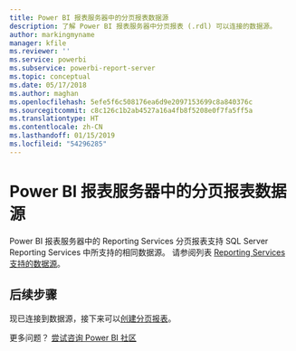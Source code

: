 ```yaml
---
title: Power BI 报表服务器中的分页报表数据源
description: 了解 Power BI 报表服务器中分页报表 (.rdl) 可以连接的数据源。
author: markingmyname
manager: kfile
ms.reviewer: ''
ms.service: powerbi
ms.subservice: powerbi-report-server
ms.topic: conceptual
ms.date: 05/17/2018
ms.author: maghan
ms.openlocfilehash: 5efe5f6c508176ea6d9e2097153699c8a840376c
ms.sourcegitcommit: c8c126c1b2ab4527a16a4fb8f5208e0f7fa5ff5a
ms.translationtype: HT
ms.contentlocale: zh-CN
ms.lasthandoff: 01/15/2019
ms.locfileid: "54296285"
---
```

# <a name="paginated-report-data-sources--in-power-bi-report-server"></a>Power BI 报表服务器中的分页报表数据源
Power BI 报表服务器中的 Reporting Services 分页报表支持 SQL Server Reporting Services 中所支持的相同数据源。 请参阅列表 [Reporting Services 支持的数据源](https://docs.microsoft.com/sql/reporting-services/report-data/data-sources-supported-by-reporting-services-ssrs)。

## <a name="next-steps"></a>后续步骤
现已连接到数据源，接下来可以[创建分页报表](quickstart-create-paginated-report.md)。  


更多问题？ [尝试咨询 Power BI 社区](https://community.powerbi.com/)

